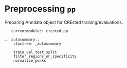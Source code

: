 # Preprocessing `pp`

Preparing Anndata object for CREsted training/evaluations.

```{eval-rst}
.. currentmodule:: crested.pp

.. autosummary::
    :toctree: _autosummary

    train_val_test_split
    filter_regions_on_specificity
    normalize_peaks
```
